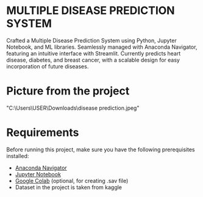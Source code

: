 # MULTIPLE DISEASE PREDICTION SYSTEM 
Crafted a Multiple Disease Prediction System using Python, Jupyter Notebook, and ML libraries. Seamlessly managed with Anaconda Navigator, featuring an intuitive interface with Streamlit. Currently predicts heart disease, diabetes, and breast cancer, with a scalable design for easy incorporation of future diseases.
# Picture from  the project
"C:\Users\USER\Downloads\disease prediction.jpeg"

# Requirements

Before running this project, make sure you have the following prerequisites installed:

- [Anaconda Navigator](https://www.anaconda.com/products/distribution)
- [Jupyter Notebook](https://jupyter.org/install)
- [Google Colab](https://colab.research.google.com/) (optional, for creating .sav file)
- Dataset in the project is taken from kaggle



